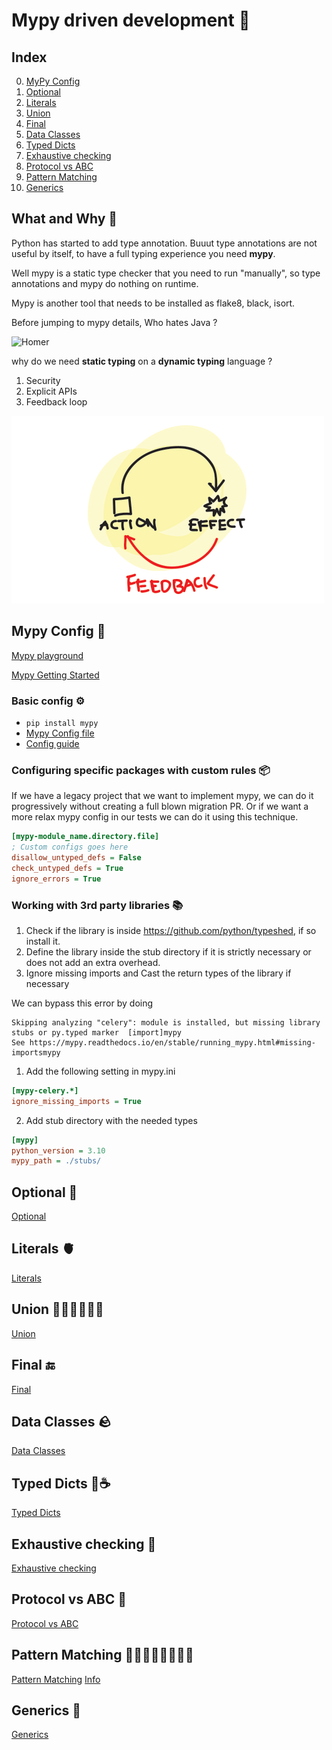 # Mypy driven development 🐍

## Index

0. [MyPy Config](#mypy-config-🤖)
1. [Optional](#optional-🫥)
2. [Literals](#literals-🫀)
3. [Union](#union-🧑🏼‍🤝🏼‍🧑🏼)
4. [Final](#final-🔚)
5. [Data Classes](#data-classes-🪨)
6. [Typed Dicts](#typed-dicts-🐍☕)
7. [Exhaustive checking](#exhaustive-checking-🚓)
8. [Protocol vs ABC](#protocol-vs-abc-📝)
9. [Pattern Matching](#pattern-matching-👮🏼‍♀️🕵🏼🧑🏼‍🚀)
10. [Generics](#generics-🎁)

## What and Why 🤔

Python has started to add type annotation. Buuut type annotations are not useful by itself, to have a full typing experience you need **mypy**.

Well mypy is a static type checker that you need to run "manually", so type annotations and mypy do nothing on runtime.

Mypy is another tool that needs to be installed as flake8, black, isort.

Before jumping to mypy details, Who hates Java ?

![Homer](./assets/homer.gif)

why do we need **static typing** on a **dynamic typing** language ?

1. Security
2. Explicit APIs
3. Feedback loop

![Feedback loop](./assets/feedbackLoop.png)

## Mypy Config 🤖

[Mypy playground](https://mypy-play.net/?mypy=latest&python=3.10)

[Mypy Getting Started](https://mypy.readthedocs.io/en/stable/getting_started.html)

### Basic config ⚙️

- `pip install mypy`
- [Mypy Config file](./mypy.ini)
- [Config guide](https://mypy.readthedocs.io/en/stable/config_file.html)

### Configuring specific packages with custom rules 📦

If we have a legacy project that we want to implement mypy, we can do it
progressively without creating a full blown migration PR.
Or if we want a more relax mypy config in our tests we can do it using this technique.

```ini
[mypy-module_name.directory.file]
; Custom configs goes here
disallow_untyped_defs = False
check_untyped_defs = True
ignore_errors = True
```

### Working with 3rd party libraries 📚

1. Check if the library is inside https://github.com/python/typeshed, if so install it.
2. Define the library inside the stub directory if it is strictly necessary or does not add an extra overhead.
3. Ignore missing imports and Cast the return types of the library if necessary

We can bypass this error by doing

```
Skipping analyzing "celery": module is installed, but missing library stubs or py.typed marker  [import]mypy
See https://mypy.readthedocs.io/en/stable/running_mypy.html#missing-importsmypy
```

1. Add the following setting in mypy.ini

```ini
[mypy-celery.*]
ignore_missing_imports = True
```

2. Add stub directory with the needed types

```ini
[mypy]
python_version = 3.10
mypy_path = ./stubs/
```

## Optional 🫥

[Optional](./src/optional.py)

## Literals 🫀

[Literals](./src/literals.py)

## Union 🧑🏼‍🤝🏼‍🧑🏼

[Union](./src/union_type.py)

## Final 🔚

[Final](./src/final_type.py)

## Data Classes 🪨

[Data Classes](./src/dataclasses.py)

## Typed Dicts 🐍☕

[Typed Dicts](./src/typed_dicts.py)

## Exhaustive checking 🚓

[Exhaustive checking](./src/exhaustive_checking/__init__.py)

## Protocol vs ABC 📝

[Protocol vs ABC](./src/protocol_vs_abc.py)

## Pattern Matching 👮🏼‍♀️🕵🏼🧑🏼‍🚀

[Pattern Matching](./src/pattern_matching.py)
[Info](https://peps.python.org/pep-0636/#abstract)

## Generics 🎁

[Generics](./src/generics/__init__.py)
